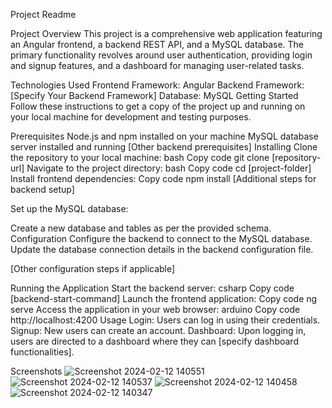 
Project Readme

Project Overview
This project is a comprehensive web application featuring an Angular frontend, a backend REST API, and a MySQL database. The primary functionality revolves around user authentication, providing login and signup features, and a dashboard for managing user-related tasks.

Technologies Used
Frontend Framework: Angular
Backend Framework: [Specify Your Backend Framework]
Database: MySQL
Getting Started
Follow these instructions to get a copy of the project up and running on your local machine for development and testing purposes.

Prerequisites
Node.js and npm installed on your machine
MySQL database server installed and running
[Other backend prerequisites]
Installing
Clone the repository to your local machine:
bash
Copy code
git clone [repository-url]
Navigate to the project directory:
bash
Copy code
cd [project-folder]
Install frontend dependencies:
Copy code
npm install
[Additional steps for backend setup]

Set up the MySQL database:

Create a new database and tables as per the provided schema.
Configuration
Configure the backend to connect to the MySQL database. Update the database connection details in the backend configuration file.

[Other configuration steps if applicable]

Running the Application
Start the backend server:
csharp
Copy code
[backend-start-command]
Launch the frontend application:
Copy code
ng serve
Access the application in your web browser:
arduino
Copy code
http://localhost:4200
Usage
Login: Users can log in using their credentials.
Signup: New users can create an account.
Dashboard: Upon logging in, users are directed to a dashboard where they can [specify dashboard functionalities].


Screenshots
![Screenshot 2024-02-12 140551](https://github.com/dave0ab/Angular-Dashboard/assets/119971923/23012dcb-9078-4e96-a477-77672fe3487d)
![Screenshot 2024-02-12 140537](https://github.com/dave0ab/Angular-Dashboard/assets/119971923/b6338df0-8a24-4f79-af92-773092e3e4aa)
![Screenshot 2024-02-12 140458](https://github.com/dave0ab/Angular-Dashboard/assets/119971923/44ab93ec-b4cc-4687-89b3-42671f9ba036)
![Screenshot 2024-02-12 140347](https://github.com/dave0ab/Angular-Dashboard/assets/119971923/4b61c834-60ef-4984-bdce-9790597e01fd)

